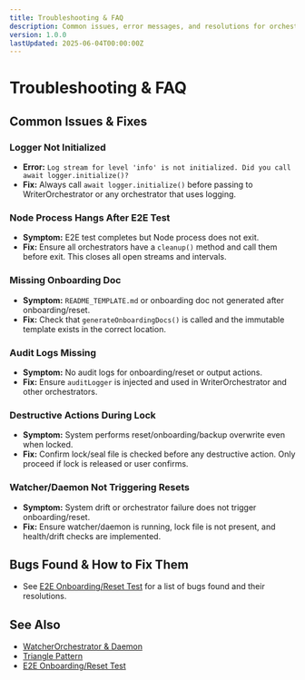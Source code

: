 ```yaml
---
title: Troubleshooting & FAQ
description: Common issues, error messages, and resolutions for orchestrator-driven automation in CLARITY_ENGINE. Includes bugs found and fixes.
version: 1.0.0
lastUpdated: 2025-06-04T00:00:00Z
---
```


# Troubleshooting & FAQ

## Common Issues & Fixes

### Logger Not Initialized
- **Error:** `Log stream for level 'info' is not initialized. Did you call await logger.initialize()?`
- **Fix:** Always call `await logger.initialize()` before passing to WriterOrchestrator or any orchestrator that uses logging.

### Node Process Hangs After E2E Test
- **Symptom:** E2E test completes but Node process does not exit.
- **Fix:** Ensure all orchestrators have a `cleanup()` method and call them before exit. This closes all open streams and intervals.

### Missing Onboarding Doc
- **Symptom:** `README_TEMPLATE.md` or onboarding doc not generated after onboarding/reset.
- **Fix:** Check that `generateOnboardingDocs()` is called and the immutable template exists in the correct location.

### Audit Logs Missing
- **Symptom:** No audit logs for onboarding/reset or output actions.
- **Fix:** Ensure `auditLogger` is injected and used in WriterOrchestrator and other orchestrators.

### Destructive Actions During Lock
- **Symptom:** System performs reset/onboarding/backup overwrite even when locked.
- **Fix:** Confirm lock/seal file is checked before any destructive action. Only proceed if lock is released or user confirms.

### Watcher/Daemon Not Triggering Resets
- **Symptom:** System drift or orchestrator failure does not trigger onboarding/reset.
- **Fix:** Ensure watcher/daemon is running, lock file is not present, and health/drift checks are implemented.

## Bugs Found & How to Fix Them
- See [E2E Onboarding/Reset Test](./testing/E2E_ONBOARDING_RESET.md) for a list of bugs found and their resolutions.

## See Also
- [WatcherOrchestrator & Daemon](./orchestration/WATCHER_DAEMON.md)
- [Triangle Pattern](./architecture/TRIANGLE_PATTERN.md)
- [E2E Onboarding/Reset Test](./testing/E2E_ONBOARDING_RESET.md) 